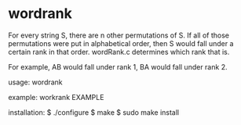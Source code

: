 # wordrank

For every string S, there are n other permutations of S. If all of those permutations were put in alphabetical order, then S would fall under a certain rank in that order. wordRank.c determines which rank that is.

For example, AB would fall under rank 1, BA would fall under rank 2.

usage: wordrank <string>

example: workrank EXAMPLE

installation: 
$ ./configure 
$ make 
$ sudo make install
